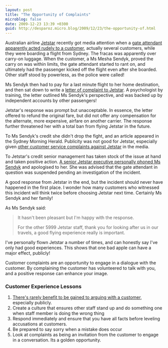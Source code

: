```yaml
---
layout: post
title: "The Opportunity of Complaints"
microblog: false
date: 2009-12-23 13:39 +0300
guid: http://desparoz.micro.blog/2009/12/23/the-opportunity-of.html
---
```

<p>Australian airline <a href="http://www.jetstar.com">Jetstar</a> recently got media attention when a <a href="http://www.smh.com.au/travel/travel-news/flying-off-the-handle-a-day-with-the-dalai-lama-a-night-with-jetstar-20091215-kszu.html">gate attendant apparently acted rudely to a customer</a>, actually several customers, while they were boarding a flight from Sydney. The fracas was apparently over carry-on luggage. When the customer, a Ms Mesha Sendyk, proved the carry on was within limits, the gate attendant started to rant on, and ultimately had the passenger kicked off the flight even after she boarded. Other staff stood by powerless, as the police were called!</p>
<p>Ms Sendyk then had to pay for a last minute flight to her home destination, and then sat down to write a <a href="http://www.smh.com.au/travel/travel-news/incident-report-20091215-ksvn.html">letter of complaint to Jetstar</a>. A psychologist by training, the letter outlined Ms Sendyk's perspective, and was backed up by independent accounts by other passengers!</p>
<p>Jetstar's response was prompt but unacceptable. In essence, the letter offered to refund the original fare, but did not offer any compensation for the alternate, more expensive, airfare on another carrier. The response further threatened her with a total ban from flying Jetstar in the future.</p>
<p>To Ms Sendyk's credit she didn't drop the fight, and an article appeared in the Sydney Morning Herald. Publicity was not good for Jetstar, especially given <a href="http://www.smh.com.au/travel/travel-news/jetstar-gets-a-please-explain-20091203-k8tj.html">other customer service complaints against Jetstar</a> in the media.</p>
<p>To Jetstar's credit senior management has taken stock of the issue at hand and taken positive action. <a href="http://www.smh.com.au/travel/travel-news/jetstar-goes-into-reverse-thrust-over-gate-fracas-20091222-lb10.html">A senior Jetstar executive personally phoned Ms Sendyk</a> and apologised to her. She was advised that the gate attendant in question was suspended pending an investigation of the incident.</p>
<p>A good response from Jetstar in the end, but the incident should never have happened in the first place. I wonder how many customers who witnessed this incident will think twice before choosing Jetstar next time. Certainly Ms Sendyk and her family!</p>
<p>As Ms Sendyk said:&nbsp;</p>
<blockquote>
<p>It hasn't been pleasant but I'm happy with the response.</p>
<p>For the other 5999 Jetstar staff, thank you for looking after us in our travels, a good flying experience really is important.</p>
</blockquote>
<p>I've personally flown Jetstar a number of times, and can honestly say I've only had good experiences. This shows that one bad apple can have a major effect, publicly!</p>
<p>Customer complaints are an opportunity to engage in a dialogue with the customer. By complaining the customer has volunteered to talk with you, and a positive response can enhance your image.</p>
<h3>Customer Experience Lessons</h3>
<ol>
<li><a href="http://www.desparoz.me/wp-content/uploads/2013/03/the-customer-is-not-always-right-but.html">There's rarely benefit to be gained to arguing with a customer</a>, especially publicly.</li>
<li>Create a culture that ensures other staff stand up and do something one when staff member is doing the wrong thing</li>
<li>Respond immediately and ensure that you have all facts before leveling accusations at customers.</li>
<li>Be prepared to say sorry when a mistake does occur</li>
<li>Look at complaints as being an invitation from the customer to engage in a conversation. Its a golden opportunity.</li>
</ol>
